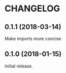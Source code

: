 # CHANGELOG

## 0.1.1 (2018-03-14)

Make imports more concise

## 0.1.0 (2018-01-15)

Initial release.
